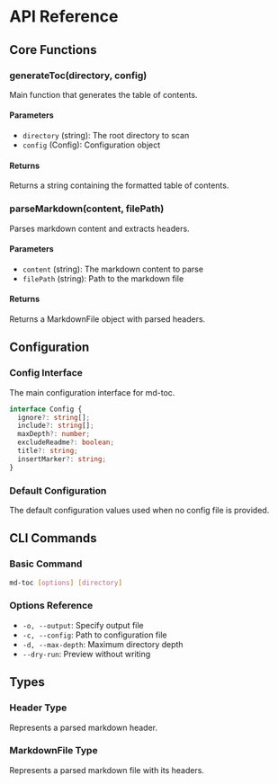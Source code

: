 # API Reference

## Core Functions

### generateToc(directory, config)
Main function that generates the table of contents.

#### Parameters
- `directory` (string): The root directory to scan
- `config` (Config): Configuration object

#### Returns
Returns a string containing the formatted table of contents.

### parseMarkdown(content, filePath)
Parses markdown content and extracts headers.

#### Parameters
- `content` (string): The markdown content to parse
- `filePath` (string): Path to the markdown file

#### Returns
Returns a MarkdownFile object with parsed headers.

## Configuration

### Config Interface
The main configuration interface for md-toc.

```typescript
interface Config {
  ignore?: string[];
  include?: string[];
  maxDepth?: number;
  excludeReadme?: boolean;
  title?: string;
  insertMarker?: string;
}
```

### Default Configuration
The default configuration values used when no config file is provided.

## CLI Commands

### Basic Command
```bash
md-toc [options] [directory]
```

### Options Reference
- `-o, --output`: Specify output file
- `-c, --config`: Path to configuration file
- `-d, --max-depth`: Maximum directory depth
- `--dry-run`: Preview without writing

## Types

### Header Type
Represents a parsed markdown header.

### MarkdownFile Type
Represents a parsed markdown file with its headers.